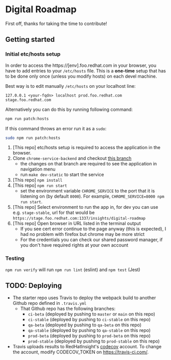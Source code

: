 # Digital Roadmap

First off, thanks for taking the time to contribute!

## Getting started

### Initial etc/hosts setup

In order to access the https://[env].foo.redhat.com in your browser, you have to add entries to your `/etc/hosts` file. This is a **one-time** setup that has to be done only once (unless you modify hosts) on each devel machine.

Best way is to edit manually `/etc/hosts` on your localhost line:

```
127.0.0.1 <your-fqdn> localhost prod.foo.redhat.com stage.foo.redhat.com
```

Alternatively you can do this by running following command:
```bash
npm run patch:hosts
```

If this command throws an error run it as a `sudo`:
```bash
sudo npm run patch:hosts
```

1. [This repo] etc/hosts setup is required to access the application in the browser.
2. Clone `chrome-service-backend` and checkout [this branch](https://github.com/andywaltlova/chrome-service-backend/tree/feat/digital-roadmap-nav)
   * the changes on that branch are required to see the application in navigation menu
   * run `make dev-static` to start the service
3. [This repo] ```npm install```
4. [This repo] ```npm run start```
   * set the environment variable `CHROME_SERVICE` to the port that it is listening on (by default `8000`). For example, `CHROME_SERVICE=8000 npm run start`.
5. [This repo] Select environment to run the app in, for dev you can use e.g. `stage-stable`, url for that would be `https://stage.foo.redhat.com:1337/insights/digital-roadmap`
6. [This repo] Open browser in URL listed in the terminal output
   * If you see cert error continue to the page anyway (this is expected), I had no problem with firefox but chrome may be more strict
   * For the credentials you can check our shared password manager, if you don't have required rights at your own account

### Testing

`npm run verify` will run `npm run lint` (eslint) and `npm test` (Jest)

## TODO: Deploying

- The starter repo uses Travis to deploy the webpack build to another Github repo defined in `.travis.yml`
  - That Github repo has the following branches:
    - `ci-beta` (deployed by pushing to `master` or `main` on this repo)
    - `ci-stable` (deployed by pushing to `ci-stable` on this repo)
    - `qa-beta` (deployed by pushing to `qa-beta` on this repo)
    - `qa-stable` (deployed by pushing to `qa-stable` on this repo)
    - `prod-beta` (deployed by pushing to `prod-beta` on this repo)
    - `prod-stable` (deployed by pushing to `prod-stable` on this repo)
- Travis uploads results to RedHatInsight's [codecov](https://codecov.io) account. To change the account, modify CODECOV_TOKEN on https://travis-ci.com/.
